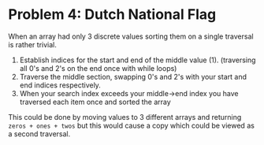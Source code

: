 # Problem 4: Dutch National Flag

When an array had only 3 discrete values sorting them on a single traversal is rather trivial.
1. Establish indices for the start and end of the middle value (1). (traversing all 0's and 2's on the end once with while loops)
2. Traverse the middle section, swapping 0's and 2's with your start and end indices respectively.
3. When your search index exceeds your middle->end index you have traversed each item once and sorted the array

This could be done by moving values to 3 different arrays and returning `zeros + ones + twos` but this would cause a copy which could be viewed as a second traversal.

